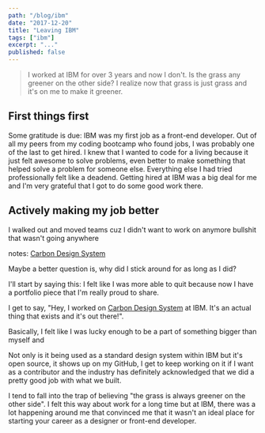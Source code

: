 ```yaml
---
path: "/blog/ibm"
date: "2017-12-20"
title: "Leaving IBM"
tags: ["ibm"]
excerpt: "..."
published: false
---
```


> I worked at IBM for over 3 years and now I don't. Is the grass any greener on the other side? I realize now that grass is just grass and it's on me to make it greener. 

## First things first

Some gratitude is due: IBM was my first job as a front-end developer. 
Out of all my peers from my coding bootcamp who found jobs, I was probably one of the last to get hired. I knew that I wanted to code for a living because it just felt awesome to solve problems, even better to make something that helped solve a problem for someone else. Everything else I had tried professionally felt like a deadend. Getting hired at IBM was a big deal for me and I'm very grateful that I got to do some good work there.

## Actively making my job better

I walked out and moved teams cuz I didn't want to work on anymore bullshit that wasn't going anywhere




notes: [Carbon Design System](http://carbondesignsystem.com/)

Maybe a better question is, why did I stick around for as long as I did?

I'll start by saying this: I felt like I was more able to quit because now I have a portfolio piece that I'm really proud to share.

I get to say, "Hey, I worked on [Carbon Design System](http://carbondesignsystem.com/) at IBM. It's an actual thing that exists and it's out there!".

Basically, I felt like I was lucky enough to be a part of something bigger than myself and

Not only is it being used as a standard design system within IBM but it's open source, it shows up on my GitHub, I get to keep working on it if I want as a contributor and the industry has definitely acknowledged that we did a pretty good job with what we built.

I tend to fall into the trap of believing "the grass is always greener on the other side". I felt this way about work for a long time but at IBM, there was a lot happening around me that convinced me that it wasn't an ideal place for starting your career as a designer or front-end developer.
